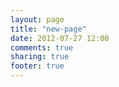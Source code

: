 ```yaml
---
layout: page
title: "new-page"
date: 2012-07-27 12:00
comments: true
sharing: true
footer: true
---
```

